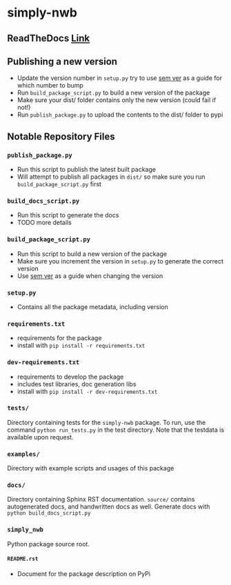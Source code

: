 # simply-nwb

## ReadTheDocs [Link](https://simply-nwb.readthedocs.io/en/latest/index.html)

## Publishing a new version
- Update the version number in `setup.py` try to use [sem ver](https://semver.org/) as a guide for which number to bump
- Run `build_package_script.py` to build a new version of the package
- Make sure your dist/ folder contains only the new version (could fail if not!)
- Run `publish_package.py` to upload the contents to the dist/ folder to pypi

## Notable Repository Files
### `publish_package.py`

- Run this script to publish the latest built package
- Will attempt to publish all packages in `dist/` so make sure you run `build_package_script.py` first

### `build_docs_script.py`

- Run this script to generate the docs
- TODO more details

### `build_package_script.py`

- Run this script to build a new version of the package
- Make sure you increment the version in `setup.py` to generate the correct version
- Use [sem ver](https://semver.org/) as a guide when changing the version

### `setup.py`

- Contains all the package metadata, including version

### `requirements.txt`
- requirements for the package
- install with `pip install -r requirements.txt`

### `dev-requirements.txt`

- requirements to develop the package
- includes test libraries, doc generation libs
- install with `pip install -r dev-requirements.txt`

### `tests/`

Directory containing tests for the `simply-nwb` package. To run, use the 
command `python run_tests.py` in the test directory. Note that the testdata is available upon request.

### `examples/`

Directory with example scripts and usages of this package

### `docs/`

Directory containing Sphinx RST documentation. `source/` contains autogenerated docs, and handwritten docs as well. 
Generate docs with `python build_docs_script.py` 

### `simply_nwb`

Python package source root.

#### `README.rst`

- Document for the package description on PyPi